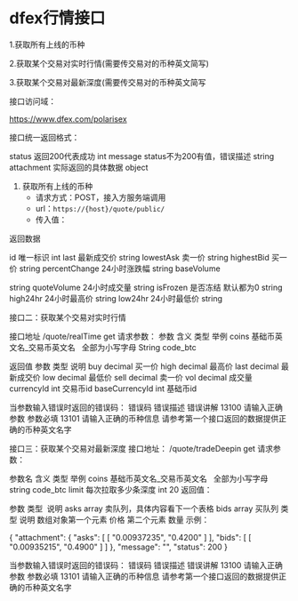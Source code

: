 ﻿# dfex行情接口

1.获取所有上线的币种

2.获取某个交易对实时行情(需要传交易对的币种英文简写)

3.获取某个交易对最新深度(需要传交易对的币种英文简写



接口访问域：

https://www.dfex.com/polarisex


接口统一返回格式：

status	返回200代表成功	int
message	status不为200有值，错误描述	string
attachment	实际返回的具体数据	object


    
1. 获取所有上线的币种
    - 请求方式：POST，接入方服务端调用
    - url：`https://{host}/quote/public/`
    - 传入值：
    
返回数据

id
唯一标识	int
last
最新成交价	string
lowestAsk
卖一价	string
highestBid
买一价	string
percentChange
24小时涨跌幅	string
baseVolume

string
quoteVolume
24小时成交量	string
isFrozen
是否冻结 默认都为0	string
high24hr
24小时最高价	string
low24hr
24小时最低价	string




接口二：获取某个交易对实时行情

接口地址
/quote/realTime
get
请求参数：
参数	含义	类型	举例
coins	基础币英文名_交易币英文名   全部为小写字母	String	code_btc

返回值
参数	类型	说明
buy
decimal	买一价
high
decimal
最高价
last
decimal
最新成交价
low
decimal
最低价
sell
decimal
卖一价
vol
decimal
成交量
currencyId
int	交易币id
baseCurrencyId
int	基础币id

当参数输入错误时返回的错误码：
错误码	错误描述	错误讲解
13100	请输入正确参数	参数必填
13101	请输入正确的币种信息	请参考第一个接口返回的数据提供正确的币种英文名字



接口三：获取某个交易对最新深度
接口地址：
/quote/tradeDeepin
get
请求参数：

参数名	含义	类型	举例
coins	基础币英文名_交易币英文名   全部为小写字母
string
code_btc
limit
每次拉取多少条深度
int
20
返回值：

参数	类型 	说明
asks
array	卖队列，具体内容看下一个表格
bids	array	买队列
类型	说明
数组对象第一个元素	价格
第二个元素	数量
示例：

{
"attachment": {
"asks": [
[
"0.00937235",
"0.4200"
]
],
"bids": [
[
"0.00935215",
"0.4900"
]
]
},
"message": "",
"status": 200
}


当参数输入错误时返回的错误码：
错误码	错误描述	错误讲解
13100	请输入正确参数	参数必填
13101	请输入正确的币种信息	请参考第一个接口返回的数据提供正确的币种英文名字











